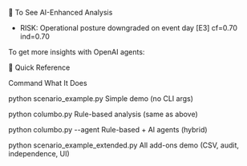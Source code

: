 🚀 To See AI-Enhanced Analysis

- RISK: Operational posture downgraded on event day [E3] cf=0.70 ind=0.70

To get more insights with OpenAI agents:

📁 Quick Reference

Command	                    What It Does

python scenario_example.py	Simple demo (no CLI args)

python columbo.py	Rule-based analysis (same as above)

python columbo.py --agent	Rule-based + AI agents (hybrid)

python scenario_example_extended.py	All add-ons demo (CSV, audit, independence, UI)
